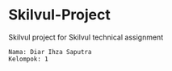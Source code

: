 # Skilvul-Project
Skilvul project for Skilvul technical assignment 
```
Nama: Diar Ihza Saputra
Kelompok: 1
```
